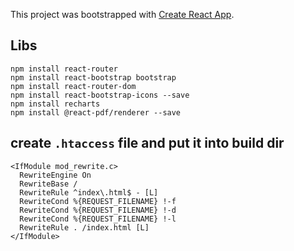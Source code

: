 This project was bootstrapped with [Create React App](https://github.com/facebook/create-react-app).

## Libs
``` 
npm install react-router
npm install react-bootstrap bootstrap
npm install react-router-dom
npm install react-bootstrap-icons --save
npm install recharts
npm install @react-pdf/renderer --save
```
## create `.htaccess` file and put it into build dir
```
<IfModule mod_rewrite.c>
  RewriteEngine On
  RewriteBase /
  RewriteRule ^index\.html$ - [L]
  RewriteCond %{REQUEST_FILENAME} !-f
  RewriteCond %{REQUEST_FILENAME} !-d
  RewriteCond %{REQUEST_FILENAME} !-l
  RewriteRule . /index.html [L]
</IfModule>
```